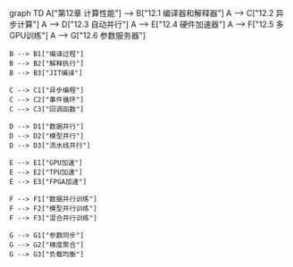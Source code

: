 graph TD
    A["第12章 计算性能"] --> B["12.1 编译器和解释器"]
    A --> C["12.2 异步计算"]
    A --> D["12.3 自动并行"]
    A --> E["12.4 硬件加速器"]
    A --> F["12.5 多GPU训练"]
    A --> G["12.6 参数服务器"]
    
    B --> B1["编译过程"]
    B --> B2["解释执行"]
    B --> B3["JIT编译"]
    
    C --> C1["异步编程"]
    C --> C2["事件循环"]
    C --> C3["回调函数"]
    
    D --> D1["数据并行"]
    D --> D2["模型并行"]
    D --> D3["流水线并行"]
    
    E --> E1["GPU加速"]
    E --> E2["TPU加速"]
    E --> E3["FPGA加速"]
    
    F --> F1["数据并行训练"]
    F --> F2["模型并行训练"]
    F --> F3["混合并行训练"]
    
    G --> G1["参数同步"]
    G --> G2["梯度聚合"]
    G --> G3["负载均衡"] 